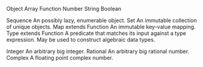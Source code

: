 Object
Array
Function
Number
String
Boolean

Sequence
    An possibly lazy, enumerable object.
Set
    An immutable collection of unique objects.
Map
    extends Function
    An immutable key-value mapping.
Type
    extends Function
    A predicate that matches its input against a type expression. May be used to construct algebraic data types.

Integer
    An arbitrary big integer.
Rational
    An arbitrary big rational number.
Complex
    A floating point complex number.